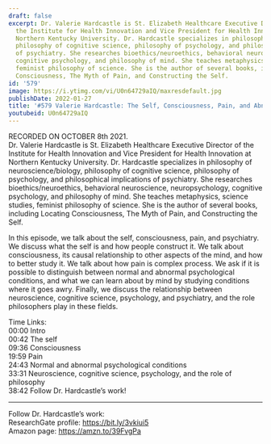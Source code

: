 ```yaml
---
draft: false
excerpt: Dr. Valerie Hardcastle is St. Elizabeth Healthcare Executive Director of
  the Institute for Health Innovation and Vice President for Health Innovation at
  Northern Kentucky University. Dr. Hardcastle specializes in philosophy of neuroscience/biology,
  philosophy of cognitive science, philosophy of psychology, and philosophical implications
  of psychiatry. She researches bioethics/neuroethics, behavioral neuroscience, neuropsychology,
  cognitive psychology, and philosophy of mind. She teaches metaphysics, science studies,
  feminist philosophy of science. She is the author of several books, including Locating
  Consciousness, The Myth of Pain, and Constructing the Self.
id: '579'
image: https://i.ytimg.com/vi/U0n64729aIQ/maxresdefault.jpg
publishDate: 2022-01-27
title: '#579 Valerie Hardcastle: The Self, Consciousness, Pain, and Abnormal Psychology'
youtubeid: U0n64729aIQ
---
```

RECORDED ON OCTOBER 8th 2021.  
Dr. Valerie Hardcastle is St. Elizabeth Healthcare Executive Director of the Institute for Health Innovation and Vice President for Health Innovation at Northern Kentucky University. Dr. Hardcastle specializes in philosophy of neuroscience/biology, philosophy of cognitive science, philosophy of psychology, and philosophical implications of psychiatry. She researches bioethics/neuroethics, behavioral neuroscience, neuropsychology, cognitive psychology, and philosophy of mind. She teaches metaphysics, science studies, feminist philosophy of science. She is the author of several books, including Locating Consciousness, The Myth of Pain, and Constructing the Self.

In this episode, we talk about the self, consciousness, pain, and psychiatry. We discuss what the self is and how people construct it. We talk about consciousness, its causal relationship to other aspects of the mind, and how to better study it. We talk about how pain is complex process. We ask if it is possible to distinguish between normal and abnormal psychological conditions, and what we can learn about by mind by studying conditions where it goes awry. Finally, we discuss the relationship between neuroscience, cognitive science, psychology, and psychiatry, and the role philosophers play in these fields.

Time Links:  
00:00 Intro  
00:42  The self  
09:36  Consciousness  
19:59  Pain  
24:43  Normal and abnormal psychological conditions  
33:31  Neuroscience, cognitive science, psychology, and the role of philosophy  
38:42  Follow Dr. Hardcastle’s work!

---

Follow Dr. Hardcastle’s work:  
ResearchGate profile: https://bit.ly/3vkiui5  
Amazon page: https://amzn.to/39FvgPa
